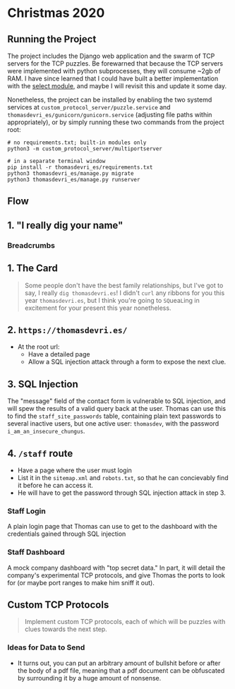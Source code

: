 # Christmas 2020

## Running the Project

The project includes the Django web application and the swarm of TCP servers
for the TCP puzzles. Be forewarned that because the TCP servers were
implemented with python subprocesses, they will consume ~2gb of RAM.
I have since learned that I could have built a better implementation
with the [select module,](https://docs.python.org/3/library/select.html)
and maybe I will revisit this and update it some day.

Nonetheless, the project can be installed by enabling the two systemd
services at `custom_protocol_server/puzzle.service` and
`thomasdevri_es/gunicorn/gunicorn.service` (adjusting file paths
within appropriately), or by simply running these two commands from the
project root:

    # no requirements.txt; built-in modules only
    python3 -m custom_protocol_server/multiportserver

    # in a separate terminal window
    pip install -r thomasdevri_es/requirements.txt
    python3 thomasdevri_es/manage.py migrate
    python3 thomasdevri_es/manage.py runserver

## Flow

## 1. "I really dig your name"

### Breadcrumbs

## 1. The Card

> Some people don't have the best family relationships, but I've got to say,
> I really `dig thomasdevri.es`! I didn't `curl` any ribbons for you this year
> `thomasdevri.es`, but I think you're going to `SQ`uea`L`ing in excitement
> for your present this year nonetheless.

## 2. `https://thomasdevri.es/`

- At the root url:
  - Have a detailed page
  - Allow a SQL injection attack through a form to expose the next clue.

## 3. SQL Injection

The "message" field of the contact form is vulnerable to SQL injection,
and will spew the results of a valid query back at the user. Thomas can
use this to find the `staff_site_passwords` table, containing plain
text passwords to several inactive users, but one active user: `thomasdev`,
with the password `i_am_an_insecure_chungus`.

## 4. `/staff` route

- Have a page where the user must login
- List it in the `sitemap.xml` and `robots.txt`, so that he can concievably
  find it before he can access it.
- He will have to get the password through SQL injection attack in step 3.

### Staff Login

A plain login page that Thomas can use to get to the dashboard with the
credentials gained through SQL injection

### Staff Dashboard

A mock company dashboard with "top secret data." In part, it will detail the
company's experimental TCP protocols, and give Thomas the ports to look for
(or maybe port ranges to make him sniff it out).

## Custom TCP Protocols

> Implement custom TCP protocols, each of which will be puzzles with clues
> towards the next step.

### Ideas for Data to Send

- It turns out, you can put an arbitrary amount of bullshit before or after
  the body of a pdf file, meaning that a pdf document can be obfuscated
  by surrounding it by a huge amount of nonsense.
